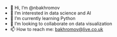 - 👋 Hi, I’m @nbakhromov
- 👀 I’m interested in data science and AI
- 🌱 I’m currently learning Python
- 💞️ I’m looking to collaborate on data visualization
- 📫 How to reach me: bakhromov@live.co.uk

<!---
nbakhromov/nbakhromov is a ✨ special ✨ repository because its `README.md` (this file) appears on your GitHub profile.
You can click the Preview link to take a look at your changes.
--->
